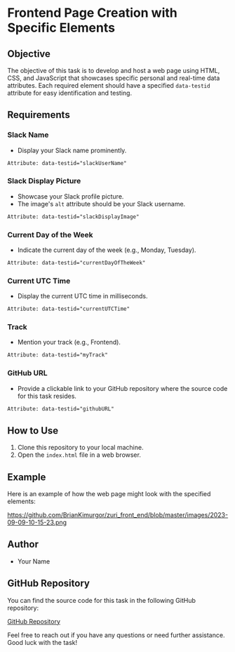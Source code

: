 # Frontend Page Creation with Specific Elements

## Objective

The objective of this task is to develop and host a web page using HTML, CSS, and JavaScript that
 showcases specific personal and real-time data attributes. Each required element should have a
 specified `data-testid` attribute for easy identification and testing.

## Requirements

### Slack Name

- Display your Slack name prominently.

```html
Attribute: data-testid="slackUserName"
```

### Slack Display Picture

- Showcase your Slack profile picture.
- The image's `alt` attribute should be your Slack username.

```html
Attribute: data-testid="slackDisplayImage"
```

### Current Day of the Week

- Indicate the current day of the week (e.g., Monday, Tuesday).

```html
Attribute: data-testid="currentDayOfTheWeek"
```

### Current UTC Time

- Display the current UTC time in milliseconds.

```html
Attribute: data-testid="currentUTCTime"
```

### Track

- Mention your track (e.g., Frontend).

```html
Attribute: data-testid="myTrack"
```

### GitHub URL

- Provide a clickable link to your GitHub repository where the source code for this task resides.

```html
Attribute: data-testid="githubURL"
```

## How to Use

1. Clone this repository to your local machine.
2. Open the `index.html` file in a web browser.

## Example

Here is an example of how the web page might look with the specified elements:

https://github.com/BrianKimurgor/zuri_front_end/blob/master/images/2023-09-09-10-15-23.png

## Author

- Your Name

## GitHub Repository

You can find the source code for this task in the following GitHub repository:

[GitHub Repository](https://github.com/yourusername/your-repo)

Feel free to reach out if you have any questions or need further assistance. Good luck with the task!